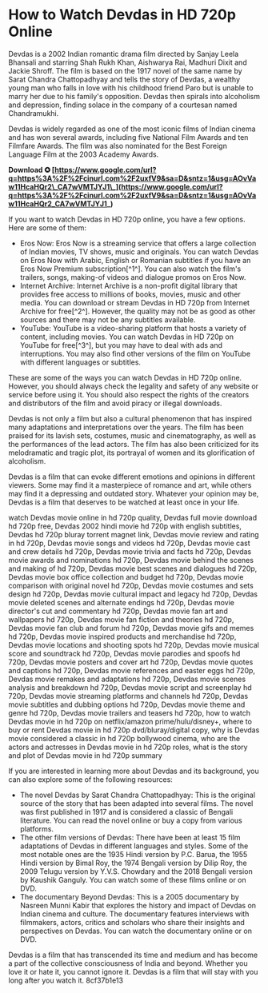 # How to Watch Devdas in HD 720p Online
 
Devdas is a 2002 Indian romantic drama film directed by Sanjay Leela Bhansali and starring Shah Rukh Khan, Aishwarya Rai, Madhuri Dixit and Jackie Shroff. The film is based on the 1917 novel of the same name by Sarat Chandra Chattopadhyay and tells the story of Devdas, a wealthy young man who falls in love with his childhood friend Paro but is unable to marry her due to his family's opposition. Devdas then spirals into alcoholism and depression, finding solace in the company of a courtesan named Chandramukhi.
 
Devdas is widely regarded as one of the most iconic films of Indian cinema and has won several awards, including five National Film Awards and ten Filmfare Awards. The film was also nominated for the Best Foreign Language Film at the 2003 Academy Awards.
 
**Download ✪ [https://www.google.com/url?q=https%3A%2F%2Fcinurl.com%2F2uxfV9&sa=D&sntz=1&usg=AOvVaw11HcaHQr2\_CA7wVMTJYJ1\_](https://www.google.com/url?q=https%3A%2F%2Fcinurl.com%2F2uxfV9&sa=D&sntz=1&usg=AOvVaw11HcaHQr2_CA7wVMTJYJ1_)**


 
If you want to watch Devdas in HD 720p online, you have a few options. Here are some of them:
 
- Eros Now: Eros Now is a streaming service that offers a large collection of Indian movies, TV shows, music and originals. You can watch Devdas on Eros Now with Arabic, English or Romanian subtitles if you have an Eros Now Premium subscription[^1^]. You can also watch the film's trailers, songs, making-of videos and dialogue promos on Eros Now.
- Internet Archive: Internet Archive is a non-profit digital library that provides free access to millions of books, movies, music and other media. You can download or stream Devdas in HD 720p from Internet Archive for free[^2^]. However, the quality may not be as good as other sources and there may not be any subtitles available.
- YouTube: YouTube is a video-sharing platform that hosts a variety of content, including movies. You can watch Devdas in HD 720p on YouTube for free[^3^], but you may have to deal with ads and interruptions. You may also find other versions of the film on YouTube with different languages or subtitles.

These are some of the ways you can watch Devdas in HD 720p online. However, you should always check the legality and safety of any website or service before using it. You should also respect the rights of the creators and distributors of the film and avoid piracy or illegal downloads.
  
Devdas is not only a film but also a cultural phenomenon that has inspired many adaptations and interpretations over the years. The film has been praised for its lavish sets, costumes, music and cinematography, as well as the performances of the lead actors. The film has also been criticized for its melodramatic and tragic plot, its portrayal of women and its glorification of alcoholism.
 
Devdas is a film that can evoke different emotions and opinions in different viewers. Some may find it a masterpiece of romance and art, while others may find it a depressing and outdated story. Whatever your opinion may be, Devdas is a film that deserves to be watched at least once in your life.
 
watch Devdas movie online in hd 720p quality,  Devdas full movie download hd 720p free,  Devdas 2002 hindi movie hd 720p with english subtitles,  Devdas hd 720p bluray torrent magnet link,  Devdas movie review and rating in hd 720p,  Devdas movie songs and videos hd 720p,  Devdas movie cast and crew details hd 720p,  Devdas movie trivia and facts hd 720p,  Devdas movie awards and nominations hd 720p,  Devdas movie behind the scenes and making of hd 720p,  Devdas movie best scenes and dialogues hd 720p,  Devdas movie box office collection and budget hd 720p,  Devdas movie comparison with original novel hd 720p,  Devdas movie costumes and sets design hd 720p,  Devdas movie cultural impact and legacy hd 720p,  Devdas movie deleted scenes and alternate endings hd 720p,  Devdas movie director's cut and commentary hd 720p,  Devdas movie fan art and wallpapers hd 720p,  Devdas movie fan fiction and theories hd 720p,  Devdas movie fan club and forum hd 720p,  Devdas movie gifs and memes hd 720p,  Devdas movie inspired products and merchandise hd 720p,  Devdas movie locations and shooting spots hd 720p,  Devdas movie musical score and soundtrack hd 720p,  Devdas movie parodies and spoofs hd 720p,  Devdas movie posters and cover art hd 720p,  Devdas movie quotes and captions hd 720p,  Devdas movie references and easter eggs hd 720p,  Devdas movie remakes and adaptations hd 720p,  Devdas movie scenes analysis and breakdown hd 720p,  Devdas movie script and screenplay hd 720p,  Devdas movie streaming platforms and channels hd 720p,  Devdas movie subtitles and dubbing options hd 720p,  Devdas movie theme and genre hd 720p,  Devdas movie trailers and teasers hd 720p,  how to watch Devdas movie in hd 720p on netflix/amazon prime/hulu/disney+,  where to buy or rent Devdas movie in hd 720p dvd/bluray/digital copy,  why is Devdas movie considered a classic in hd 720p bollywood cinema,  who are the actors and actresses in Devdas movie in hd 720p roles,  what is the story and plot of Devdas movie in hd 720p summary
  
If you are interested in learning more about Devdas and its background, you can also explore some of the following resources:

- The novel Devdas by Sarat Chandra Chattopadhyay: This is the original source of the story that has been adapted into several films. The novel was first published in 1917 and is considered a classic of Bengali literature. You can read the novel online or buy a copy from various platforms.
- The other film versions of Devdas: There have been at least 15 film adaptations of Devdas in different languages and styles. Some of the most notable ones are the 1935 Hindi version by P.C. Barua, the 1955 Hindi version by Bimal Roy, the 1974 Bengali version by Dilip Roy, the 2009 Telugu version by Y.V.S. Chowdary and the 2018 Bengali version by Kaushik Ganguly. You can watch some of these films online or on DVD.
- The documentary Beyond Devdas: This is a 2005 documentary by Nasreen Munni Kabir that explores the history and impact of Devdas on Indian cinema and culture. The documentary features interviews with filmmakers, actors, critics and scholars who share their insights and perspectives on Devdas. You can watch the documentary online or on DVD.

Devdas is a film that has transcended its time and medium and has become a part of the collective consciousness of India and beyond. Whether you love it or hate it, you cannot ignore it. Devdas is a film that will stay with you long after you watch it.
 8cf37b1e13
 
